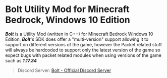 # Bolt Utility Mod for Minecraft Bedrock, Windows 10 Edition

***Bolt*** is a Utility Mod (written in C++) for Minecraft Bedrock Windows 10 Edition, ___Bolt___'s SDK does offer a "multi-version" support allowing it to support on different versions of the game, however the Packet related stuff will always be hardcoded to support only the latest version of the game so expect bugs with packet related modules when using versions of the game such as ***1.17.34***

> Discord Server: [Bolt - Official Discord Server](https://discord.gg/fwc5fvJ3yX)
